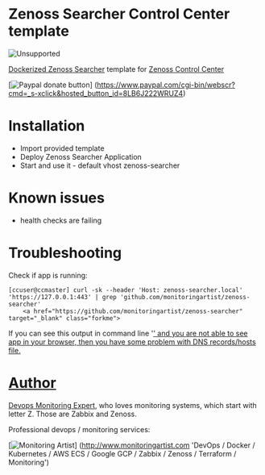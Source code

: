 Zenoss Searcher Control Center template
=======================================

![Unsupported](https://img.shields.io/badge/development_status-unsupported-red.svg)

[Dockerized Zenoss Searcher](http://monitoringartist.github.io/zenoss-searcher/)
template for [Zenoss Control Center](http://controlcenter.io/)

[![Paypal donate button](http://jangaraj.com/img/github-donate-button02.png)]
(https://www.paypal.com/cgi-bin/webscr?cmd=_s-xclick&hosted_button_id=8LB6J222WRUZ4)

Installation
============

- Import provided template
- Deploy Zenoss Searcher Application
- Start and use it - default vhost zenoss-searcher

Known issues
============

- health checks are failing

Troubleshooting
===============

Check if app is running:

```
[ccuser@ccmaster] curl -sk --header 'Host: zenoss-searcher.local' 'https://127.0.0.1:443' | grep 'github.com/monitoringartist/zenoss-searcher'
    <a href="https://github.com/monitoringartist/zenoss-searcher" target="_blank" class="forkme">
```

If you can see this output in command line '<a href="https://github.com/monitoringartist/zenoss-searcher" target="_blank" class="forkme">' and you are not able to see app in your browser, then you have some problem with DNS records/hosts file.

Author
======

[Devops Monitoring Expert](http://www.jangaraj.com 'DevOps / Docker / Kubernetes / AWS ECS / Google GCP / Zabbix / Zenoss / Terraform / Monitoring'),
who loves monitoring systems, which start with letter Z. Those are Zabbix and Zenoss.

Professional devops / monitoring services:

[![Monitoring Artist](http://monitoringartist.com/img/github-monitoring-artist-logo.jpg)]
(http://www.monitoringartist.com 'DevOps / Docker / Kubernetes / AWS ECS / Google GCP / Zabbix / Zenoss / Terraform / Monitoring')
